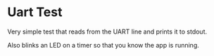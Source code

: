 Uart Test
=========

Very simple test that reads from the UART line and prints it to stdout.

Also blinks an LED on a timer so that you know the app is running.
